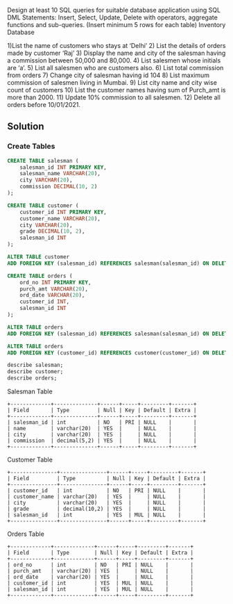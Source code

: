 Design at least 10 SQL queries for suitable database application using SQL DML Statements: Insert, Select, Update, Delete with operators, aggregate functions and sub-queries. (Insert minimum 5 rows for each table)
Inventory Database

1)List the name of customers who stays at ‘Delhi’
2) List the details of orders made by customer ‘Raj’
3) Display the name and city of the salesman having a commission between 50,000 and 80,000.
4) List salesmen whose initials are ‘a’.
5) List all salesmen who are customers also.
6) List total commission from orders
7) Change city of salesman having id 104
8) List maximum commission of salesmen living in Mumbai.
9) List city name and city wise count of customers
10) List the customer names having sum of Purch_amt is more than 2000.
11) Update 10% commission to all salesmen.
12) Delete all orders before 10/01/2021.


## Solution

### Create Tables
```sql
CREATE TABLE salesman (
    salesman_id INT PRIMARY KEY,
    salesman_name VARCHAR(20),
    city VARCHAR(20),
    commission DECIMAL(10, 2)
);

CREATE TABLE customer (
    customer_id INT PRIMARY KEY,
    customer_name VARCHAR(20),
    city VARCHAR(20),
    grade DECIMAL(10, 2),
    salesman_id INT
);

ALTER TABLE customer
ADD FOREIGN KEY (salesman_id) REFERENCES salesman(salesman_id) ON DELETE CASCADE;

CREATE TABLE orders (
    ord_no INT PRIMARY KEY,
    purch_amt VARCHAR(20),
    ord_date VARCHAR(20),
    customer_id INT,
    salesman_id INT
);

ALTER TABLE orders
ADD FOREIGN KEY (salesman_id) REFERENCES salesman(salesman_id) ON DELETE CASCADE;

ALTER TABLE orders
ADD FOREIGN KEY (customer_id) REFERENCES customer(customer_id) ON DELETE CASCADE;

describe salesman;
describe customer;
describe orders;
```

Salesman Table
```
+-------------+--------------+------+-----+---------+-------+
| Field       | Type         | Null | Key | Default | Extra |
+-------------+--------------+------+-----+---------+-------+
| salesman_id | int          | NO   | PRI | NULL    |       |
| name        | varchar(20)  | YES  |     | NULL    |       |
| city        | varchar(20)  | YES  |     | NULL    |       |
| commission  | decimal(5,2) | YES  |     | NULL    |       |
+-------------+--------------+------+-----+---------+-------+
```

Customer Table
```
+---------------+---------------+------+-----+---------+-------+
| Field         | Type          | Null | Key | Default | Extra |
+---------------+---------------+------+-----+---------+-------+
| customer_id   | int           | NO   | PRI | NULL    |       |
| customer_name | varchar(20)   | YES  |     | NULL    |       |
| city          | varchar(20)   | YES  |     | NULL    |       |
| grade         | decimal(10,2) | YES  |     | NULL    |       |
| salesman_id   | int           | YES  | MUL | NULL    |       |
+---------------+---------------+------+-----+---------+-------+
```

Orders Table
```
+-------------+-------------+------+-----+---------+-------+
| Field       | Type        | Null | Key | Default | Extra |
+-------------+-------------+------+-----+---------+-------+
| ord_no      | int         | NO   | PRI | NULL    |       |
| purch_amt   | varchar(20) | YES  |     | NULL    |       |
| ord_date    | varchar(20) | YES  |     | NULL    |       |
| customer_id | int         | YES  | MUL | NULL    |       |
| salesman_id | int         | YES  | MUL | NULL    |       |
+-------------+-------------+------+-----+---------+-------+
```
